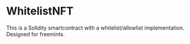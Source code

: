 # WhitelistNFT
This is a Solidity smartcontract with a whitelist/allowlist implementation. Designed for freemints.
